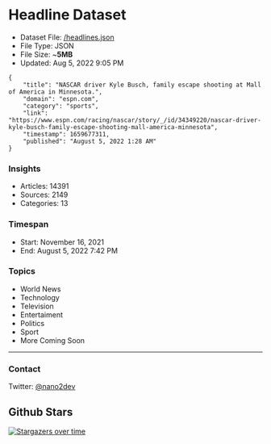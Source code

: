 # Headline Dataset

- Dataset File: [/headlines.json](https://raw.githubusercontent.com/fwd/news/master/headlines.json) 
- File Type: JSON
- File Size: ~**5MB**
- Updated: Aug 5, 2022 9:05 PM

```
{
    "title": "NASCAR driver Kyle Busch, family escape shooting at Mall of America in Minnesota.",
    "domain": "espn.com",
    "category": "sports",
    "link": "https://www.espn.com/racing/nascar/story/_/id/34349220/nascar-driver-kyle-busch-family-escape-shooting-mall-america-minnesota",
    "timestamp": 1659677311,
    "published": "August 5, 2022 1:28 AM"
}
```

### Insights

- Articles: 14391
- Sources: 2149
- Categories: 13

### Timespan

- Start: November 16, 2021
- End: August 5, 2022 7:42 PM

### Topics

- World News
- Technology
- Television
- Entertaiment
- Politics
- Sport
- More Coming Soon

---

### Contact 

Twitter: [@nano2dev](https://twitter.com/nano2dev)

## Github Stars

[![Stargazers over time](https://starchart.cc/fwd/news.svg)](https://starchart.cc/fwd/news)
	